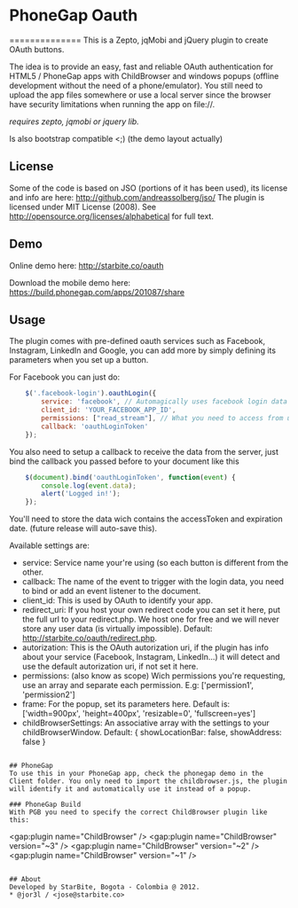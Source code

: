 # PhoneGap Oauth
==============
This is a Zepto, jqMobi and jQuery plugin to create OAuth buttons.

The idea is to provide an easy, fast and reliable OAuth authentication for HTML5 / PhoneGap apps with ChildBrowser and windows popups (offline development without the need of a phone/emulator). You still need to upload the app files somewhere or use a local server since the browser have security limitations when running the app on file://.

*requires zepto, jqmobi or jquery lib.*

Is also bootstrap compatible <;) (the demo layout actually)

## License
Some of the code is based on JSO (portions of it has been used), its license and info are here:
	http://github.com/andreassolberg/jso/
The plugin is licensed under MIT License (2008). See http://opensource.org/licenses/alphabetical for full text.

## Demo
Online demo here: http://starbite.co/oauth

Download the mobile demo here:
	https://build.phonegap.com/apps/201087/share

## Usage
The plugin comes with pre-defined oauth services such as Facebook, Instagram, LinkedIn and Google, you can add more by simply defining its parameters when you set up a button.

For Facebook you can just do:
```javascript
	$('.facebook-login').oauthLogin({
		service: 'facebook', // Automagically uses facebook login data
		client_id: 'YOUR_FACEBOOK_APP_ID',
		permissions: ["read_stream"], // What you need to access from user..
		callback: 'oauthLoginToken'
	});	
```
You also need to setup a callback to receive the data from the server, just bind the callback you passed before to your document like this
```javascript
	$(document).bind('oauthLoginToken', function(event) {
		console.log(event.data);
		alert('Logged in!');
	});
```

You'll need to store the data wich contains the accessToken and expiration date. (future release will auto-save this).

Available settings are:

* service: Service name your're using (so each button is different from the other.
* callback: The name of the event to trigger with the login data, you need to bind or add an event listener to the document.
* client_id: This is used by OAuth to identify your app.
* redirect_uri: If you host your own redirect code you can set it here, put the full url to your redirect.php. We host one for free and we will never store any user data (is virtually impossible). Default: http://starbite.co/oauth/redirect.php.
* autorization: This is the OAuth autorization uri, if the plugin has info about your service (Facebook, Instagram, LinkedIn...) it will detect and use the default autorization uri, if not set it here.
* permissions: (also know as scope) Wich permissions you're requesting, use an array and separate each permission. E.g: ['permission1', 'permission2']
* frame: For the popup, set its parameters here. Default is: ['width=900px', 'height=400px', 'resizable=0', 'fullscreen=yes']
* childBrowserSettings: An associative array with the settings to your childBrowserWindow. Default: { showLocationBar: false, showAddress: false }
```

## PhoneGap
To use this in your PhoneGap app, check the phonegap demo in the Client folder. You only need to import the childbrowser.js, the plugin will identify it and automatically use it instead of a popup.

### PhoneGap Build
With PGB you need to specify the correct ChildBrowser plugin like this:
```
<gap:plugin name="ChildBrowser" /> <!-- latest release -->
<gap:plugin name="ChildBrowser" version="~3" /> <!-- for Cordova (1.9.0+) -->
<gap:plugin name="ChildBrowser" version="~2" /> <!-- for Cordova 1.5.0 - 1.8.1 -->
<gap:plugin name="ChildBrowser" version="~1" /> <!-- for PhoneGap <= 1.4.1 -->
```

## About
Developed by StarBite, Bogota - Colombia @ 2012.
* @jor3l / <jose@starbite.co>
